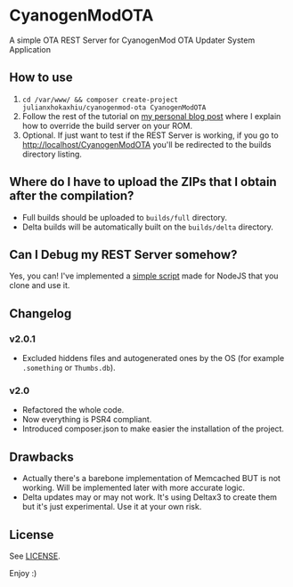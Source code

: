 # CyanogenModOTA
A simple OTA REST Server for CyanogenMod OTA Updater System Application

## How to use
1. `cd /var/www/ && composer create-project julianxhokaxhiu/cyanogenmod-ota CyanogenModOTA`
3. Follow the rest of the tutorial on [my personal blog post](http://blog.julianxhokaxhiu.com/entry/how-the-cm-ota-server-works-and-how-to-implement-and-use-ours) where I explain how to override the build server on your ROM.
4. Optional. If just want to test if the REST Server is working, if you go to [http://localhost/CyanogenModOTA](http://localhost/CyanogenModOTA/) you'll be redirected to the builds directory listing.

## Where do I have to upload the ZIPs that I obtain after the compilation?
- Full builds should be uploaded to `builds/full` directory.
- Delta builds will be automatically built on the `builds/delta` directory.

## Can I Debug my REST Server somehow?
Yes, you can! I've implemented a [simple script](https://github.com/julianxhokaxhiu/CyanogenModOTAUnitTest) made for NodeJS that you clone and use it.

## Changelog
### v2.0.1
- Excluded hiddens files and autogenerated ones by the OS (for example `.something` or `Thumbs.db`).
### v2.0
- Refactored the whole code.
- Now everything is PSR4 compliant.
- Introduced composer.json to make easier the installation of the project.

## Drawbacks
- Actually there's a barebone implementation of Memcached BUT is not working. Will be implemented later with more accurate logic.
- Delta updates may or may not work. It's using Deltax3 to create them but it's just experimental. Use it at your own risk.


## License
See [LICENSE](https://github.com/julianxhokaxhiu/CyanogenModOTA/blob/2.0/LICENSE).

Enjoy :)